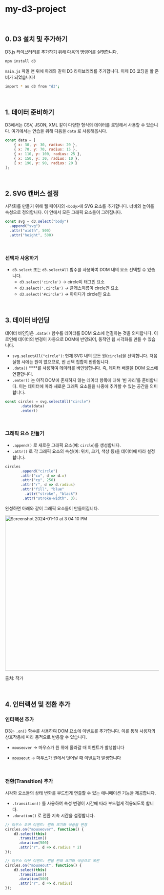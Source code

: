 # my-d3-project
<br />

## 0. D3 설치 및 추가하기

D3.js 라이브러리를 추가하기 위해 다음의 명령어를 실행합니다.

```bash
npm install d3
```

`main.js` 파일 맨 위에 아래와 같이 D3 라이브러리를 추가합니다. 이제 D3 코딩을 할 준비가 되었습니다!

```bash
import * as d3 from "d3";
```
<br />

## 1. 데이터 준비하기

D3에서는 CSV, JSON, XML 같이 다양한 형식의 데이터를 로딩해서 사용할 수 있습니다. 여기에서는 연습을 위해 다음을 `data` 로 사용해봅시다.  

```jsx
const data = [
    { x: 30, y: 30, radius: 20 },
    { x: 70, y: 70, radius: 15 },
    { x: 110, y: 100, radius: 25 },
    { x: 150, y: 30, radius: 10 },
    { x: 190, y: 90, radius: 20 }
];
```

<br />

## 2. **SVG 캔버스 설정**

시각화를 만들기 위해 웹 페이지의 `<body>`에 SVG 요소를 추가합니다. 너비와 높이를 속성으로 정의합니다. 이 안에서 모든 그래픽 요소들이 그려집니다.

```jsx
const svg = d3.select("body")
  .append("svg")       
  .attr("width", 500)  
  .attr("height", 500) 
```

<br />

### 선택자 사용하기

- `d3.select` 또는 `d3.selectAll` 함수를 사용하여 DOM 내의 요소 선택할 수 있습니다.
    - `d3.select('circle')` → circle이 태그인 요소
    - `d3.select('.circle')` → 클래스이름이 circle인 요소
    - `d3.select('#circle')` → 아이디가 circle인 요소


<br />

## 3. **데이터 바인딩**

데이터 바인딩은  `.data()` 함수를 데이터를 DOM 요소에 연결하는 것을 의미합니다. 이로인해 데이터의 변경이 자동으로 DOM에 반영되어, 동적인 웹 시각화를 만들 수 있습니다.

- `svg.selectAll("circle")`: 현재 SVG 내의 모든 원(`circle`)을 선택합니다. 처음 실행 시에는 원이 없으므로, 빈 선택 집합이 반환됩니다.
- `.data()` ****를 사용하여 데이터를 바인딩합니다. 즉, 데이터 배열을 DOM 요소에 연결합니다.
- `.enter()` 는 아직 DOM에 존재하지 않는 데이터 항목에 대해 ‘빈 자리’를 준비합니다. 이는 데이터에 따라 새로운 그래픽 요소들을 나중에 추가할 수 있는 공간을 의미합니다.

```jsx
const circles = svg.selectAll("circle")
	   .data(data)
	   .enter()
```

<br />

### 그래픽 요소 **만들기**

- `.append()` 로 새로운 그래픽 요소(예: `circle`)를 생성합니다.
- `.attr()` 로 각 그래픽 요소의 속성(예: 위치, 크기, 색상 등)을 데이터에 따라 설정합니다.

```jsx
circles
	   .append("circle")
	   .attr("cx", d => d.x)  
	   .attr("cy", 250)  
	   .attr("r", d => d.radius) 
	   .attr("fill", "blue"
		 .attr("stroke", "black")
		.attr("stroke-width", 3);
```

완성하면 아래와 같이 그래픽 요소들이 만들어집니다.

<img width="508" alt="Screenshot 2024-01-10 at 3 04 10 PM" src="https://github.com/helloeujin/my-d3-project/assets/2341775/988855b5-e7fc-40cf-8f06-47b3d1efe22b">

출처: 작가

<br />

## 4. **인터랙션 및 전환 추가**

### 인터랙션 추가

D3는 `.on()` 함수를 사용하여 DOM 요소에 이벤트를 추가합니다. 이를 통해 사용자의 상호작용에 따라 동적으로 반응할 수 있습니다.

- `mouseover` → 마우스가 원 위에 올라갈 때 이벤트가 발생합니다
- `mouseout` → 마우스가 원에서 벗어날 때 이벤트가 발생합니다

  <br />

### **전환(Transition) 추가**

시각화 요소들의 상태 변화를 부드럽게 연출할 수 있는 애니메이션 기능을 제공합니다.

- `.transition()` 를 사용하여 속성 변경이 시간에 따라 부드럽게 적용되도록 합니다.
- `.duration()` 로 전환 지속 시간을 설정합니다.

```jsx
// 마우스 오버 이벤트: 원의 크기와 색상을 변경
circles.on("mouseover", function() {
    d3.select(this)
      .transition()            
      .duration(500)         
      .attr("r", d => d.radius * 2)               
});

// 마우스 아웃 이벤트: 원을 원래 크기와 색상으로 복원
circles.on("mouseout", function() {
    d3.select(this)
      .transition()             
      .duration(500)            
      .attr("r", d => d.radius)              
});
```

